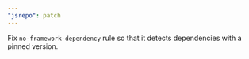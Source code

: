 ```yaml
---
"jsrepo": patch
---
```


Fix `no-framework-dependency` rule so that it detects dependencies with a pinned version.
